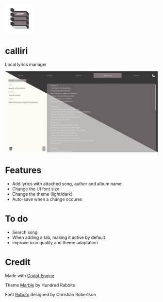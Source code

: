 ![calliri_icon](/github/icon/calliri_96.png) 
# calliri
Local lyrics manager

![calliri_screenshot](github/screenshot/calliri.png)

# Features
- Add lyrics with attached song, author and album name
- Change the UI font size
- Change the theme (light/dark)
- Auto-save when a change occures

# To do
- Search song
- When adding a tab, making it active by default
- Improve icon quality and theme adaptation

# Credit
Made with [Godot Engine](https://godotengine.org/)

Theme [Marble](https://github.com/hundredrabbits/Themes) by Hundred Rabbits

Font [Roboto](https://fonts.google.com/specimen/Roboto) designed by Christian Robertson

